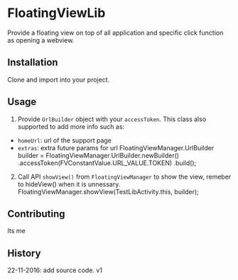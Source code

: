 # FloatingViewLib
Provide a floating view on top of all application and specific click function as opening a webview.
## Installation
Clone and import into your project.
## Usage
1. Provide `UrlBuilder` object with your `accessToken`. 
This class also supported to add more info such as: 
- `homeUrl`: url of the support page
- `extras`: extra future params for url
FloatingViewManager.UrlBuilder builder = FloatingViewManager.UrlBuilder.newBuilder()
                        .accessToken(FVConstantValue.URL_VALUE.TOKEN)
                        .build();
                        
2. Call API `showView()` from `FloatingViewManager` to show the view, remeber to hideView() when it is unnessary.
FloatingViewManager.showView(TestLibActivity.this, builder);

## Contributing
Its me
## History
22-11-2016: add source code. v1
